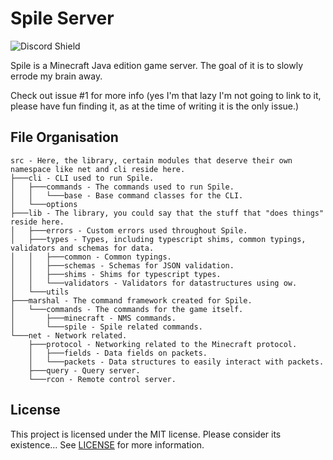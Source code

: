 # Spile Server

![Discord Shield](https://discordapp.com/api/guilds/702504330456072303/widget.png?style=shield)

Spile is a Minecraft Java edition game server. The goal of it is to slowly errode my brain away.

Check out issue #1 for more info (yes I'm that lazy I'm not going to link to it, please have fun finding it, as at the time of writing it is the only issue.)

## File Organisation

```
src - Here, the library, certain modules that deserve their own namespace like net and cli reside here.
├───cli - CLI used to run Spile.
│   ├───commands - The commands used to run Spile.
│   │   └───base - Base command classes for the CLI.
│   └───options
├───lib - The library, you could say that the stuff that "does things" reside here.
│   ├───errors - Custom errors used throughout Spile.
│   ├───types - Types, including typescript shims, common typings, validators and schemas for data.
│   │   ├───common - Common typings.
│   │   ├───schemas - Schemas for JSON validation.
│   │   ├───shims - Shims for typescript types.
│   │   └───validators - Validators for datastructures using ow.
│   └───utils
├───marshal - The command framework created for Spile.
│   └───commands - The commands for the game itself.
│       ├───minecraft - NMS commands.
│       └───spile - Spile related commands.
└───net - Network related.
    ├───protocol - Networking related to the Minecraft protocol.
    │   ├───fields - Data fields on packets.
    │   └───packets - Data structures to easily interact with packets.
    ├───query - Query server.
    └───rcon - Remote control server.
```

## License

This project is licensed under the MIT license. Please consider its existence... See [LICENSE](./LICENSE) for more information.
